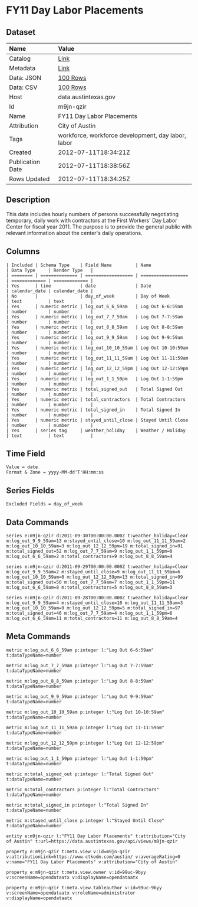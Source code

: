 # FY11 Day Labor Placements

## Dataset

| Name | Value |
| :--- | :---- |
| Catalog | [Link](https://catalog.data.gov/dataset/fy11-day-labor-placements) |
| Metadata | [Link](https://data.austintexas.gov/api/views/m9jn-qzir) |
| Data: JSON | [100 Rows](https://data.austintexas.gov/api/views/m9jn-qzir/rows.json?max_rows=100) |
| Data: CSV | [100 Rows](https://data.austintexas.gov/api/views/m9jn-qzir/rows.csv?max_rows=100) |
| Host | data.austintexas.gov |
| Id | m9jn-qzir |
| Name | FY11 Day Labor Placements |
| Attribution | City of Austin |
| Tags | workforce, workforce development, day labor, labor |
| Created | 2012-07-11T18:34:21Z |
| Publication Date | 2012-07-11T18:38:56Z |
| Rows Updated | 2012-07-11T18:34:25Z |

## Description

This data includes hourly numbers of persons successfully negotiating temporary, daily work with contractors at the First Workers' Day Labor Center for fiscal year 2011.  The purpose is to provide the general public with relevant information about the center's daily operations.

## Columns

```ls
| Included | Schema Type    | Field Name         | Name               | Data Type     | Render Type   |
| ======== | ============== | ================== | ================== | ============= | ============= |
| Yes      | time           | date               | Date               | calendar_date | calendar_date |
| No       |                | day_of_week        | Day of Week        | text          | text          |
| Yes      | numeric metric | log_out_6_6_59am   | Log Out 6-6:59am   | number        | number        |
| Yes      | numeric metric | log_out_7_7_59am   | Log Out 7-7:59am   | number        | number        |
| Yes      | numeric metric | log_out_8_8_59am   | Log Out 8-8:59am   | number        | number        |
| Yes      | numeric metric | log_out_9_9_59am   | Log Out 9-9:59am   | number        | number        |
| Yes      | numeric metric | log_out_10_10_59am | Log Out 10-10:59am | number        | number        |
| Yes      | numeric metric | log_out_11_11_59am | Log Out 11-11:59am | number        | number        |
| Yes      | numeric metric | log_out_12_12_59pm | Log Out 12-12:59pm | number        | number        |
| Yes      | numeric metric | log_out_1_1_59pm   | Log Out 1-1:59pm   | number        | number        |
| Yes      | numeric metric | total_signed_out   | Total Signed Out   | number        | number        |
| Yes      | numeric metric | total_contractors  | Total Contractors  | number        | number        |
| Yes      | numeric metric | total_signed_in    | Total Signed In    | number        | number        |
| Yes      | numeric metric | stayed_until_close | Stayed Until Close | number        | number        |
| Yes      | series tag     | weather_holiday    | Weather / Holiday  | text          | text          |
```

## Time Field

```ls
Value = date
Format & Zone = yyyy-MM-dd'T'HH:mm:ss
```

## Series Fields

```ls
Excluded Fields = day_of_week
```

## Data Commands

```ls
series e:m9jn-qzir d:2011-09-30T00:00:00.000Z t:weather_holiday=Clear m:log_out_9_9_59am=13 m:stayed_until_close=10 m:log_out_11_11_59am=2 m:log_out_10_10_59am=3 m:log_out_12_12_59pm=19 m:total_signed_in=91 m:total_signed_out=52 m:log_out_7_7_59am=9 m:log_out_1_1_59pm=0 m:log_out_6_6_59am=2 m:total_contractors=9 m:log_out_8_8_59am=4

series e:m9jn-qzir d:2011-09-29T00:00:00.000Z t:weather_holiday=Clear m:log_out_9_9_59am=2 m:stayed_until_close=9 m:log_out_11_11_59am=6 m:log_out_10_10_59am=0 m:log_out_12_12_59pm=13 m:total_signed_in=99 m:total_signed_out=50 m:log_out_7_7_59am=7 m:log_out_1_1_59pm=11 m:log_out_6_6_59am=8 m:total_contractors=5 m:log_out_8_8_59am=3

series e:m9jn-qzir d:2011-09-28T00:00:00.000Z t:weather_holiday=Clear m:log_out_9_9_59am=4 m:stayed_until_close=10 m:log_out_11_11_59am=3 m:log_out_10_10_59am=9 m:log_out_12_12_59pm=5 m:total_signed_in=97 m:total_signed_out=46 m:log_out_7_7_59am=4 m:log_out_1_1_59pm=6 m:log_out_6_6_59am=11 m:total_contractors=11 m:log_out_8_8_59am=4
```

## Meta Commands

```ls
metric m:log_out_6_6_59am p:integer l:"Log Out 6-6:59am" t:dataTypeName=number

metric m:log_out_7_7_59am p:integer l:"Log Out 7-7:59am" t:dataTypeName=number

metric m:log_out_8_8_59am p:integer l:"Log Out 8-8:59am" t:dataTypeName=number

metric m:log_out_9_9_59am p:integer l:"Log Out 9-9:59am" t:dataTypeName=number

metric m:log_out_10_10_59am p:integer l:"Log Out 10-10:59am" t:dataTypeName=number

metric m:log_out_11_11_59am p:integer l:"Log Out 11-11:59am" t:dataTypeName=number

metric m:log_out_12_12_59pm p:integer l:"Log Out 12-12:59pm" t:dataTypeName=number

metric m:log_out_1_1_59pm p:integer l:"Log Out 1-1:59pm" t:dataTypeName=number

metric m:total_signed_out p:integer l:"Total Signed Out" t:dataTypeName=number

metric m:total_contractors p:integer l:"Total Contractors" t:dataTypeName=number

metric m:total_signed_in p:integer l:"Total Signed In" t:dataTypeName=number

metric m:stayed_until_close p:integer l:"Stayed Until Close" t:dataTypeName=number

entity e:m9jn-qzir l:"FY11 Day Labor Placements" t:attribution="City of Austin" t:url=https://data.austintexas.gov/api/views/m9jn-qzir

property e:m9jn-qzir t:meta.view v:id=m9jn-qzir v:attributionLink=https://www.ctkodm.com/austin/ v:averageRating=0 v:name="FY11 Day Labor Placements" v:attribution="City of Austin"

property e:m9jn-qzir t:meta.view.owner v:id=99uc-9byy v:screenName=opendataatx v:displayName=opendataatx

property e:m9jn-qzir t:meta.view.tableauthor v:id=99uc-9byy v:screenName=opendataatx v:roleName=administrator v:displayName=opendataatx
```